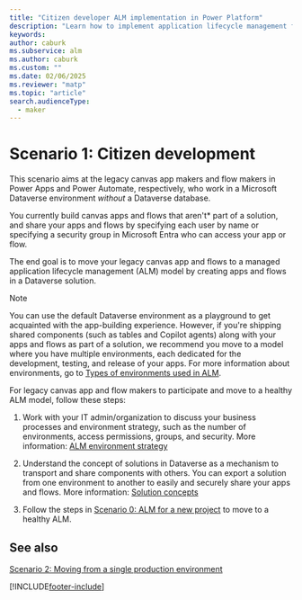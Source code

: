 ```yaml
---
title: "Citizen developer ALM implementation in Power Platform"
description: "Learn how to implement application lifecycle management for Power Platform citizen development. Move legacy canvas apps and flows to a healthy ALM model."
keywords: 
author: caburk
ms.subservice: alm
ms.author: caburk
ms.custom: ""
ms.date: 02/06/2025
ms.reviewer: "matp"
ms.topic: "article"
search.audienceType: 
  - maker
---
```

# Scenario 1: Citizen development

This scenario aims at the legacy canvas app makers and flow makers in Power Apps and Power Automate, respectively, who work in a Microsoft Dataverse environment *without* a Dataverse database.

You currently build canvas apps and flows that aren't* part of a solution, and
share your apps and flows by specifying each user by name or specifying a
security group in Microsoft Entra who can access your app or flow.

The end goal is to move your legacy canvas app and flows to a managed application lifecycle management (ALM) model by creating apps and flows in a Dataverse solution.

> [!NOTE]
> You can use the default Dataverse environment as a playground to get acquainted with the app-building experience. However, if you're shipping shared components (such as tables and Copilot agents) along with your apps and flows as part of a solution, we recommend you move to a model where you have multiple environments, each dedicated for the development, testing, and release of your apps. For more information about environments, go to [Types of environments used in ALM](basics-alm.md#types-of-environments-used-in-alm).

For legacy canvas app and flow makers to participate and move to a healthy ALM model, follow these steps:

1. Work with your IT admin/organization to discuss your business processes and
    environment strategy, such as the number of environments, access
    permissions, groups, and security. More information: [ALM environment strategy](environment-strategy-alm.md)

2. Understand the concept of solutions in Dataverse as a mechanism to transport and share components with others. You can export a solution from one environment to another to easily and securely share your apps and flows.
More information: [Solution concepts](solution-concepts-alm.md)

3. Follow the steps in [Scenario 0: ALM for a new project](new-project-alm.md) to move to a healthy ALM.

## See also

[Scenario 2: Moving from a single production environment](move-from-single-env-alm.md)

[!INCLUDE[footer-include](../includes/footer-banner.md)]
